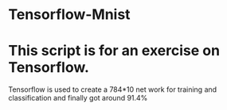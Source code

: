 # Tensorflow-Mnist
# This script is for an exercise on Tensorflow.
Tensorflow is used to create a 784*10 net work for training and classification and finally got around 91.4% 
